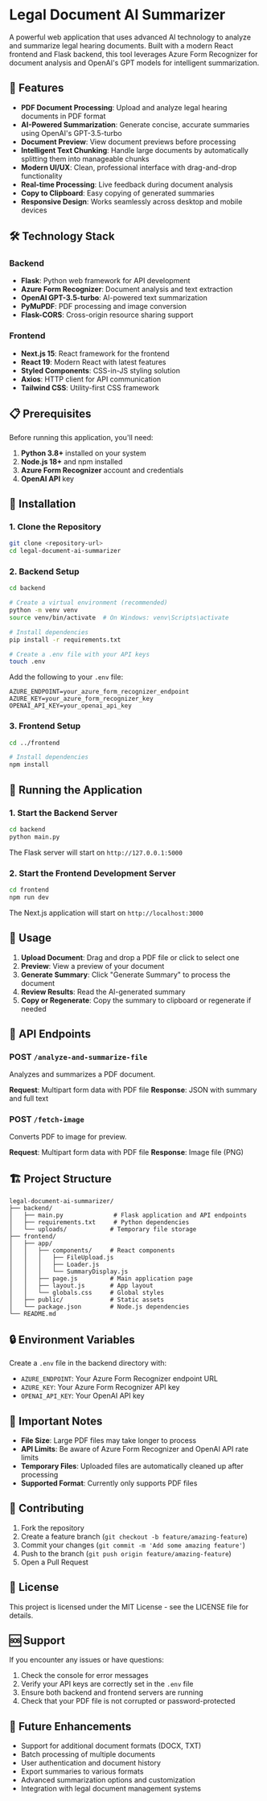 # Legal Document AI Summarizer

A powerful web application that uses advanced AI technology to analyze and summarize legal hearing documents. Built with a modern React frontend and Flask backend, this tool leverages Azure Form Recognizer for document analysis and OpenAI's GPT models for intelligent summarization.

## 🚀 Features

- **PDF Document Processing**: Upload and analyze legal hearing documents in PDF format
- **AI-Powered Summarization**: Generate concise, accurate summaries using OpenAI's GPT-3.5-turbo
- **Document Preview**: View document previews before processing
- **Intelligent Text Chunking**: Handle large documents by automatically splitting them into manageable chunks
- **Modern UI/UX**: Clean, professional interface with drag-and-drop functionality
- **Real-time Processing**: Live feedback during document analysis
- **Copy to Clipboard**: Easy copying of generated summaries
- **Responsive Design**: Works seamlessly across desktop and mobile devices

## 🛠️ Technology Stack

### Backend
- **Flask**: Python web framework for API development
- **Azure Form Recognizer**: Document analysis and text extraction
- **OpenAI GPT-3.5-turbo**: AI-powered text summarization
- **PyMuPDF**: PDF processing and image conversion
- **Flask-CORS**: Cross-origin resource sharing support

### Frontend
- **Next.js 15**: React framework for the frontend
- **React 19**: Modern React with latest features
- **Styled Components**: CSS-in-JS styling solution
- **Axios**: HTTP client for API communication
- **Tailwind CSS**: Utility-first CSS framework

## 📋 Prerequisites

Before running this application, you'll need:

1. **Python 3.8+** installed on your system
2. **Node.js 18+** and npm installed
3. **Azure Form Recognizer** account and credentials
4. **OpenAI API** key

## 🔧 Installation

### 1. Clone the Repository

```bash
git clone <repository-url>
cd legal-document-ai-summarizer
```

### 2. Backend Setup

```bash
cd backend

# Create a virtual environment (recommended)
python -m venv venv
source venv/bin/activate  # On Windows: venv\Scripts\activate

# Install dependencies
pip install -r requirements.txt

# Create a .env file with your API keys
touch .env
```

Add the following to your `.env` file:

```env
AZURE_ENDPOINT=your_azure_form_recognizer_endpoint
AZURE_KEY=your_azure_form_recognizer_key
OPENAI_API_KEY=your_openai_api_key
```

### 3. Frontend Setup

```bash
cd ../frontend

# Install dependencies
npm install
```

## 🚀 Running the Application

### 1. Start the Backend Server

```bash
cd backend
python main.py
```

The Flask server will start on `http://127.0.0.1:5000`

### 2. Start the Frontend Development Server

```bash
cd frontend
npm run dev
```

The Next.js application will start on `http://localhost:3000`

## 📖 Usage

1. **Upload Document**: Drag and drop a PDF file or click to select one
2. **Preview**: View a preview of your document
3. **Generate Summary**: Click "Generate Summary" to process the document
4. **Review Results**: Read the AI-generated summary
5. **Copy or Regenerate**: Copy the summary to clipboard or regenerate if needed

## 🔌 API Endpoints

### POST `/analyze-and-summarize-file`
Analyzes and summarizes a PDF document.

**Request**: Multipart form data with PDF file
**Response**: JSON with summary and full text

### POST `/fetch-image`
Converts PDF to image for preview.

**Request**: Multipart form data with PDF file
**Response**: Image file (PNG)

## 🏗️ Project Structure

```
legal-document-ai-summarizer/
├── backend/
│   ├── main.py              # Flask application and API endpoints
│   ├── requirements.txt     # Python dependencies
│   └── uploads/            # Temporary file storage
├── frontend/
│   ├── app/
│   │   ├── components/     # React components
│   │   │   ├── FileUpload.js
│   │   │   ├── Loader.js
│   │   │   └── SummaryDisplay.js
│   │   ├── page.js         # Main application page
│   │   ├── layout.js       # App layout
│   │   └── globals.css     # Global styles
│   ├── public/             # Static assets
│   └── package.json        # Node.js dependencies
└── README.md
```

## 🔒 Environment Variables

Create a `.env` file in the backend directory with:

- `AZURE_ENDPOINT`: Your Azure Form Recognizer endpoint URL
- `AZURE_KEY`: Your Azure Form Recognizer API key
- `OPENAI_API_KEY`: Your OpenAI API key

## 🚨 Important Notes

- **File Size**: Large PDF files may take longer to process
- **API Limits**: Be aware of Azure Form Recognizer and OpenAI API rate limits
- **Temporary Files**: Uploaded files are automatically cleaned up after processing
- **Supported Format**: Currently only supports PDF files

## 🤝 Contributing

1. Fork the repository
2. Create a feature branch (`git checkout -b feature/amazing-feature`)
3. Commit your changes (`git commit -m 'Add some amazing feature'`)
4. Push to the branch (`git push origin feature/amazing-feature`)
5. Open a Pull Request

## 📄 License

This project is licensed under the MIT License - see the LICENSE file for details.

## 🆘 Support

If you encounter any issues or have questions:

1. Check the console for error messages
2. Verify your API keys are correctly set in the `.env` file
3. Ensure both backend and frontend servers are running
4. Check that your PDF file is not corrupted or password-protected

## 🔮 Future Enhancements

- Support for additional document formats (DOCX, TXT)
- Batch processing of multiple documents
- User authentication and document history
- Export summaries to various formats
- Advanced summarization options and customization
- Integration with legal document management systems 